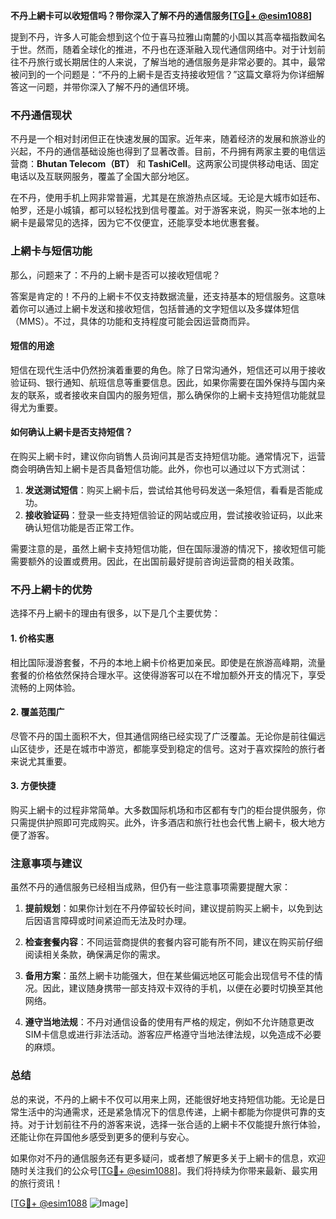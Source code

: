 **不丹上網卡可以收短信吗？带你深入了解不丹的通信服务[[TG💪+ @esim1088](https://t.me/s/esim1088)]**

提到不丹，许多人可能会想到这个位于喜马拉雅山南麓的小国以其高幸福指数闻名于世。然而，随着全球化的推进，不丹也在逐渐融入现代通信网络中。对于计划前往不丹旅行或长期居住的人来说，了解当地的通信服务是非常必要的。其中，最常被问到的一个问题是：“不丹的上網卡是否支持接收短信？”这篇文章将为你详细解答这一问题，并带你深入了解不丹的通信环境。

### 不丹通信现状

不丹是一个相对封闭但正在快速发展的国家。近年来，随着经济的发展和旅游业的兴起，不丹的通信基础设施也得到了显著改善。目前，不丹拥有两家主要的电信运营商：**Bhutan Telecom（BT）** 和 **TashiCell**。这两家公司提供移动电话、固定电话以及互联网服务，覆盖了全国大部分地区。

在不丹，使用手机上网非常普遍，尤其是在旅游热点区域。无论是大城市如廷布、帕罗，还是小城镇，都可以轻松找到信号覆盖。对于游客来说，购买一张本地的上網卡是最常见的选择，因为它不仅便宜，还能享受本地优惠套餐。

### 上網卡与短信功能

那么，问题来了：不丹的上網卡是否可以接收短信呢？

答案是肯定的！不丹的上網卡不仅支持数据流量，还支持基本的短信服务。这意味着你可以通过上網卡发送和接收短信，包括普通的文字短信以及多媒体短信（MMS）。不过，具体的功能和支持程度可能会因运营商而异。

#### 短信的用途

短信在现代生活中仍然扮演着重要的角色。除了日常沟通外，短信还可以用于接收验证码、银行通知、航班信息等重要信息。因此，如果你需要在国外保持与国内亲友的联系，或者接收来自国内的服务短信，那么确保你的上網卡支持短信功能就显得尤为重要。

#### 如何确认上網卡是否支持短信？

在购买上網卡时，建议你向销售人员询问其是否支持短信功能。通常情况下，运营商会明确告知上網卡是否具备短信功能。此外，你也可以通过以下方式测试：

1. **发送测试短信**：购买上網卡后，尝试给其他号码发送一条短信，看看是否能成功。
2. **接收验证码**：登录一些支持短信验证的网站或应用，尝试接收验证码，以此来确认短信功能是否正常工作。

需要注意的是，虽然上網卡支持短信功能，但在国际漫游的情况下，接收短信可能需要额外的设置或费用。因此，在出国前最好提前咨询运营商的相关政策。

### 不丹上網卡的优势

选择不丹上網卡的理由有很多，以下是几个主要优势：

#### 1. **价格实惠**
相比国际漫游套餐，不丹的本地上網卡价格更加亲民。即使是在旅游高峰期，流量套餐的价格依然保持合理水平。这使得游客可以在不增加额外开支的情况下，享受流畅的上网体验。

#### 2. **覆盖范围广**
尽管不丹的国土面积不大，但其通信网络已经实现了广泛覆盖。无论你是前往偏远山区徒步，还是在城市中游览，都能享受到稳定的信号。这对于喜欢探险的旅行者来说尤其重要。

#### 3. **方便快捷**
购买上網卡的过程非常简单。大多数国际机场和市区都有专门的柜台提供服务，你只需提供护照即可完成购买。此外，许多酒店和旅行社也会代售上網卡，极大地方便了游客。

### 注意事项与建议

虽然不丹的通信服务已经相当成熟，但仍有一些注意事项需要提醒大家：

1. **提前规划**：如果你计划在不丹停留较长时间，建议提前购买上網卡，以免到达后因语言障碍或时间紧迫而无法及时办理。
   
2. **检查套餐内容**：不同运营商提供的套餐内容可能有所不同，建议在购买前仔细阅读相关条款，确保满足你的需求。

3. **备用方案**：虽然上網卡功能强大，但在某些偏远地区可能会出现信号不佳的情况。因此，建议随身携带一部支持双卡双待的手机，以便在必要时切换至其他网络。

4. **遵守当地法规**：不丹对通信设备的使用有严格的规定，例如不允许随意更改SIM卡信息或进行非法活动。游客应严格遵守当地法律法规，以免造成不必要的麻烦。

### 总结

总的来说，不丹的上網卡不仅可以用来上网，还能很好地支持短信功能。无论是日常生活中的沟通需求，还是紧急情况下的信息传递，上網卡都能为你提供可靠的支持。对于计划前往不丹的游客来说，选择一张合适的上網卡不仅能提升旅行体验，还能让你在异国他乡感受到更多的便利与安心。

如果你对不丹的通信服务还有更多疑问，或者想了解更多关于上網卡的信息，欢迎随时关注我们的公众号[[TG💪+ @esim1088](https://t.me/s/esim1088)]。我们将持续为你带来最新、最实用的旅行资讯！

[[TG💪+ @esim1088](https://t.me/s/esim1088) ![Image](https://i.postimg.cc/4NQfJmqS/Snipaste-2025-05-13-00-14-12.png)]